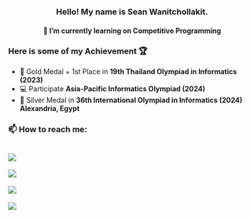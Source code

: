 <h3 align="center">
  Hello! My name is Sean Wanitchollakit.
</h3>

<h4 align="center">
  👀 I’m currently learning on Competitive Programming
</h4>

### Here is some of my Achievement 🏆

- 🥇 Gold Medal + 1st Place in **19th Thailand Olympiad in Informatics (2023)** 
- 💻 Participate **Asia-Pacific Informatics Olympiad (2024)** 
- 🥈 Silver Medal in **36th International Olympiad in Informatics (2024) Alexandria, Egypt**

<p align="center">
 <h3> 📫 How to reach me: </h3> <br/>
 <a href="mailto:sean.wanit@gmail.com"><img src = "https://img.shields.io/badge/Gmail-D14836?style=for-the-badge&logo=gmail&logoColor=white"/> </a> <br> </br>
 <a href="https://facebook.com/YooWanitchollakit"><img src="https://img.shields.io/badge/facebook-1778F2.svg?style=for-the-badge&logo=facebook&logoColor=white"/></a> <br> </br>
 <a href="https://instagram.com/yoodotexe"><img src="https://img.shields.io/badge/instagram-E1306C.svg?style=for-the-badge&logo=instagram&logoColor=white"/></a> <br> </br>
 <a href="https://github.com/NortGlG"><img src = "https://img.shields.io/badge/GitHub-100000?style=for-the-badge&logo=github&logoColor=white"></a> <br> </br>
</p>
<!--
btw I get this from Aprodicez 🙃🙃🙏🙏
-->

<!--
**NortGlG/NortGlG** is a ✨ _special_ ✨ repository because its `README.md` (this file) appears on your GitHub profile.

Here are some ideas to get you started:

- 🔭 I’m currently working on ...
- 🌱 I’m currently learning ...
- 👯 I’m looking to collaborate on ...
- 🤔 I’m looking for help with ...
- 💬 Ask me about ...
- 📫 How to reach me: ...
- 😄 Pronouns: ...
- ⚡ Fun fact: ...
-->
